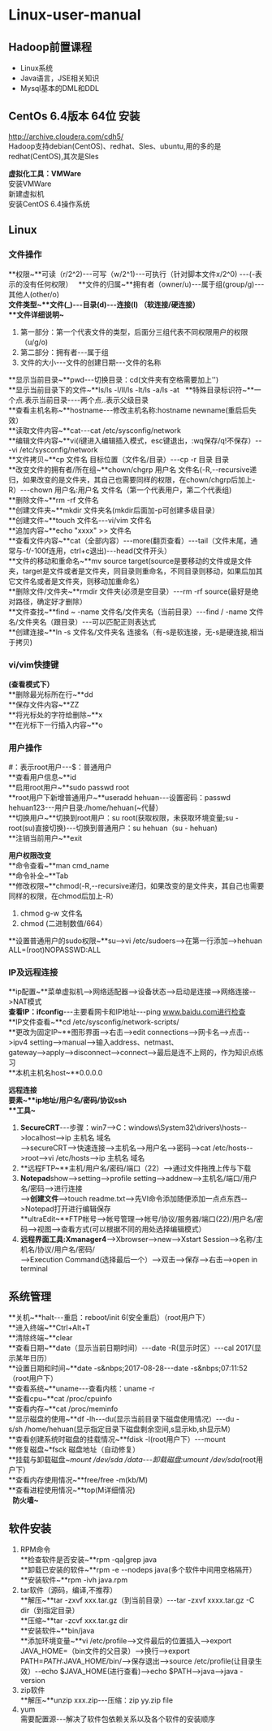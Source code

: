 # Linux-user-manual  
  
## Hadoop前置课程  
- Linux系统
- Java语言，JSE相关知识
- Mysql基本的DML和DDL

## CentOs 6.4版本  64位 安装 
http://archive.cloudera.com/cdh5/  
Hadoop支持debian(CentOS)、redhat、Sles、ubuntu,用的多的是redhat(CentOS),其次是Sles  
  
**虚拟化工具：VMWare**   
安装VMWare  
新建虚拟机  
安装CentOS 6.4操作系统 

## Linux  
  
### 文件操作  
**权限~**可读（r/2^2)---可写（w/2^1)---可执行（针对脚本文件x/2^0)  ---(-表示的没有任何权限）  
**文件的归属~**拥有者（owner/u)---属于组(group/g)---其他人(other/o)  
**文件类型~**文件(_)---目录(d)---连接(l) （软连接/硬连接）  
**文件详细说明~**
1. 第一部分：第一个代表文件的类型，后面分三组代表不同权限用户的权限（u/g/o)  
2. 第二部分：拥有者---属于组  
3. 文件的大小---文件的创建日期---文件的名称  
  
**显示当前目录~**pwd---切换目录：cd(文件夹有空格需要加上'')  
**显示当前目录下的文件~**ls/ls&nbsp;-l/ll/ls&nbsp;-lt/ls&nbsp;-a/ls&nbsp;-at  
**特殊目录标识符~**一个点.表示当前目录----两个点..表示父级目录  
**查看主机名称~**hostname---修改主机名称:hostname newname(重启后失效）  
**读取文件内容~**cat---cat /etc/sysconfig/network  
**编辑文件内容~**vi(i键进入编辑插入模式，esc键退出，:wq保存/q!不保存）---vi /etc/sysconfig/network  
**文件拷贝~**cp&nbsp;文件名&nbsp;目标位置（文件名/目录）---cp&nbsp;-r&nbsp;目录&nbsp;目录  
**改变文件的拥有者/所在组~**chown/chgrp&nbsp;用户名&nbsp;文件名(-R,--recursive递归，如果改变的是文件夹，其自己也需要同样的权限，在chown/chgrp后加上-R）---chown&nbsp;用户名:用户名&nbsp;文件名（第一个代表用户，第二个代表组)  
**删除文件~**rm&nbsp;-rf&nbsp;文件名  
**创建文件夹~**mkdir&nbsp;文件夹名(mkdir后面加-p可创建多级目录）  
**创建文件~**touch&nbsp;文件名---vi/vim&nbsp;文件名  
**追加内容~**echo&nbsp;"xxxx"&nbsp;>>&nbsp;文件名  
**查看文件内容~**cat（全部内容）---more(翻页查看）---tail（文件末尾，通常与-f/-100f连用，ctrl+c退出)---head(文件开头）  
**文件的移动和重命名~**mv&nbsp;source&nbsp;target(source是要移动的文件或是文件夹，target是文件或者是文件夹，同目录则重命名，不同目录则移动，如果后加其它文件名或者是文件夹，则移动加重命名）  
**删除文件/文件夹~**rmdir&nbsp;文件夹(必须是空目录）---rm&nbsp;-rf&nbsp;source(最好是绝对路径，确定好才删除）  
**文件查找~**find&nbsp;~&nbsp;-name&nbsp;文件名/文件夹名（当前目录）---find&nbsp;/&nbsp;-name&nbsp;文件名/文件夹名（跟目录）---可以匹配正则表达式  
**创建连接~**ln&nbsp;-s&nbsp;文件名/文件夹名&nbsp;连接名（有-s是软连接，无-s是硬连接,相当于拷贝)  
  
### vi/vim快捷键  
**(查看模式下）**  
**删除最光标所在行~**dd  
**保存文件内容~**ZZ  
**将光标处的字符给删除~**x  
**在光标下一行插入内容~**o  
  
 ### 用户操作  
#：表示root用户---$：普通用户  
**查看用户信息~**id  
**启用root用户~**sudo passwd root  
**root用户下新增普通用户~**useradd hehuan---设置密码：passwd hehuan123---用户目录:/home/hehuan(~代替）   
**切换用户~**切换到root用户：su root(获取权限，未获取环境变量;su - root(su)直接切换)---切换到普通用户：su hehuan（su - hehuan)  
**注销当前用户~**exit  
  
**用户权限改变**  
**命令查看~**man cmd_name  
**命令补全~**Tab  
**修改权限~**chmod(-R,--recursive递归，如果改变的是文件夹，其自己也需要同样的权限，在chmod后加上-R）  
1. chmod&nbsp;g-w&nbsp;文件名  
2. chmod&nbsp;(二进制数值/664） 
  
**设置普通用户的sudo权限~**su-->vi /etc/sudoers-->在第一行添加-->hehuan ALL=(root)NOPASSWD:ALL  
  
 ### IP及远程连接  
**ip配置~**菜单虚拟机-->网络适配器-->设备状态-->启动是连接-->网络连接-->NAT模式  
**查看IP：ifconfig**---主要看网卡和IP地址---ping www.baidu.com进行检查  
**IP文件查看~**cd /etc/sysconfig/network-scripts/  
**更改为固定IP~**图形界面-->右击-->edit connections-->网卡名-->点击-->ipv4 setting-->manual-->输入address、netmast、  
gateway-->apply-->disconnect-->connect-->最后是连不上网的，作为知识点练习  
**本机主机名host~**0.0.0.0  
  
**远程连接**  
**要素~**ip地址/用户名/密码/协议ssh  
**工具~**    
1. **SecureCRT**---步骤：win7-->C：windows\System32\drivers\hosts-->localhost-->ip&nbsp;主机名&nbsp;域名  
-->secureCRT-->快速连接-->主机名-->用户名-->密码-->cat /etc/hosts-->root-->vi /etc/hosts-->ip&nbsp;主机名&nbsp;域名  
2. **远程FTP~**主机/用户名/密码/端口（22）-->通过文件拖拽上传与下载  
3. **Notepad**show-->setting-->profile setting-->addnew-->主机名/端口/用户名/密码-->进行连接  
-->**创建文件**-->touch readme.txt-->先VI命令添加随便添加一点点东西-->Notepad打开进行编辑保存  
**ultraEdit~**FTP帐号-->帐号管理-->帐号/协议/服务器/端口(22)/用户名/密码-->视图-->查看方式(可以根据不同的用处选择编辑模式） 
4. **远程界面工具:Xmanager4**-->Xbrowser-->new-->Xstart&nbsp;Session-->名称/主机名/协议/用户名/密码/  
-->Execution&nbsp;Command(选择最后一个）-->双击-->保存-->右击-->open in terminal  
  
## 系统管理  
**关机~**halt---重启：reboot/init 6(安全重启）（root用户下）  
**进入终端~**Ctrl+Alt+T  
**清除终端~**clear  
**查看日期~**date（显示当前日期时间）---date&nbsp;-R(显示时区）---cal&nbsp;2017(显示某年日历）  
**设置日期和时间~**date&nbsp;-s&nbps;2017-08-28---date&nbsp;-s&nbps;07:11:52（root用户下）  
**查看系统~**uname---查看内核：uname&nbsp;-r  
**查看cpu~**cat&nbsp;/proc/cpuinfo  
**查看内存~**cat&nbsp;/proc/meminfo  
**显示磁盘的使用~**df&nbsp;-lh---du(显示当前目录下磁盘使用情况）---du&nbsp;-s/sh&nbsp;/home/hehuan(显示指定目录下磁盘剩余空间,s显示kb,sh显示M）  
**查看创建系统时磁盘的挂载情况~**fdisk&nbsp;-l(root用户下）---mount  
**修复磁盘~*fsck&nbsp;磁盘地址（自动修复）  
**挂载与卸载磁盘~**mount&nbsp;/dev/sda*&nbsp;/data---卸载磁盘:umount&nbsp;/dev/sda*(root用户下）  
**查看内存使用情况~**free/free&nbsp;-m(kb/M)  
**查看进程使用情况~**top(M详细情况)  
  
**防火墙~**
  
## 软件安装  
1. RPM命令  
**检查软件是否安装~**rpm&nbsp;-qa|grep&nbsp;java  
**卸载已安装的软件~**rpm&nbsp;-e&nbsp;--nodeps&nbsp;java(多个软件中间用空格隔开）  
**安装软件~**rpm&nbsp;-ivh&nbsp;java.rpm  
2. tar软件（源码，编译,不推荐）  
**解压~**tar -zxvf xxx.tar.gz（到当前目录）---tar -zxvf xxxx.tar.gz -C dir（到指定目录）  
**压缩~**tar -zcvf xxx.tar.gz dir  
**安装软件~**bin/java  
**添加环境变量~**vi&nbsp;/etc/profile-->文件最后的位置插入-->export JAVA_HOME=（bin文件的父目录）-->换行-->export PATH=$PATH:$JAVA_HOME/bin/-->保存退出-->source /etc/profile(让目录生效）--echo $JAVA_HOME(进行查看)-->echo $PATH-->java-->java -version
3. zip软件  
**解压~**unzip xxx.zip---压缩：zip yy.zip file  
4. yum  
需要配置源---解决了软件包依赖关系以及各个软件的安装顺序  
  






  




